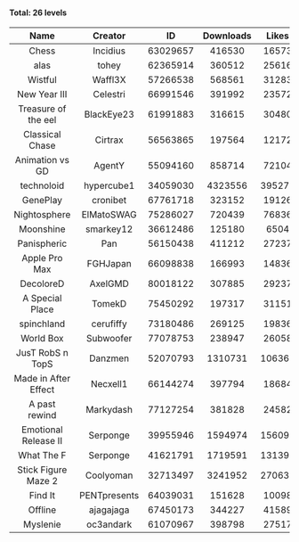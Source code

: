 #### Total: 26 levels

| Name | Creator | ID | Downloads | Likes |
|:---:|:---:|:---:|:---:|:---:|
| Chess | Incidius | 63029657 | 416530 | 16573
| alas | tohey | 62365914 | 360512 | 25616
| Wistful | Waffl3X | 57266538 | 568561 | 31283
| New Year III | Celestri | 66991546 | 391992 | 23572
| Treasure of the eel | BlackEye23 | 61991883 | 316615 | 30480
| Classical Chase | Cirtrax | 56563865 | 197564 | 12172
| Animation vs GD | AgentY | 55094160 | 858714 | 72104
| technoloid | hypercube1 | 34059030 | 4323556 | 395273
| GenePlay | cronibet | 67761718 | 323152 | 19126
| Nightosphere | ElMatoSWAG | 75286027 | 720439 | 76836
| Moonshine | smarkey12 | 36612486 | 125180 | 6504
| Panispheric | Pan | 56150438 | 411212 | 27237
| Apple Pro Max | FGHJapan | 66098838 | 166993 | 14836
| DecoloreD | AxelGMD | 80018122 | 307885 | 29237
| A Special Place | TomekD | 75450292 | 197317 | 31151
| spinchland | cerufiffy | 73180486 | 269125 | 19836
| World Box | Subwoofer | 77078753 | 238947 | 26058
| JusT RobS n TopS | Danzmen | 52070793 | 1310731 | 106369
| Made in After Effect | Necxell1 | 66144274 | 397794 | 18684
| A past rewind | Markydash | 77127254 | 381828 | 24582
| Emotional Release II | Serponge | 39955946 | 1594974 | 156095
| What The F | Serponge | 41621791 | 1719591 | 131399
| Stick Figure Maze 2 | Coolyoman | 32713497 | 3241952 | 270639
| Find It | PENTpresents | 64039031 | 151628 | 10098
| Offline | ajagajaga | 67450173 | 344227 | 41589
| Myslenie | oc3andark | 61070967 | 398798 | 27517
